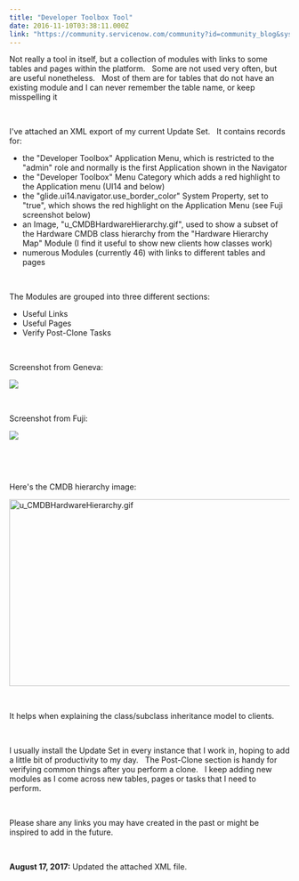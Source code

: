 ```yaml
---
title: "Developer Toolbox Tool"
date: 2016-11-10T03:38:11.000Z
link: "https://community.servicenow.com/community?id=community_blog&sys_id=f66d2e29dbd0dbc01dcaf3231f961966"
---
```

<p>Not really a tool in itself, but a collection of modules with links to some tables and pages within the platform.   Some are not used very often, but are useful nonetheless.   Most of them are for tables that do not have an existing module and I can never remember the table name, or keep misspelling it  </p>
<p> </p>
<p>I&#39;ve attached an XML export of my current Update Set.   It contains records for:</p>
<ul><li>the &#34;Developer Toolbox&#34; Application Menu, which is restricted to the &#34;admin&#34; role and normally is the first Application shown in the Navigator</li><li>the &#34;Developer Toolbox&#34; Menu Category which adds a red highlight to the Application menu (UI14 and below)</li><li>the &#34;glide.ui14.navigator.use_border_color&#34; System Property, set to &#34;true&#34;, which shows the red highlight on the Application Menu (see Fuji screenshot below)</li><li>an Image, &#34;u_CMDBHardwareHierarchy.gif&#34;, used to show a subset of the Hardware CMDB class hierarchy from the &#34;Hardware Hierarchy Map&#34; Module (I find it useful to show new clients how classes work)</li><li>numerous Modules (currently 46) with links to different tables and pages</li></ul>
<p> </p>
<p>The Modules are grouped into three different sections:</p>
<ul><li>Useful Links</li><li>Useful Pages</li><li>Verify Post-Clone Tasks</li></ul>
<p> </p>
<p>Screenshot from Geneva:</p>
<p><img class="image-2 jive-image" style="max-width: 1200px; max-height: 900px;" src="29a2410adb9013043eb27a9e0f96198a.iix" /></p>
<p> </p>
<p>Screenshot from Fuji:</p>
<p><img class="image-1 jive-image" style="max-width: 1200px; max-height: 900px;" src="ec23ed42db50d7049c9ffb651f961900.iix" /></p>
<p> </p>
<p> </p>
<p>Here&#39;s the CMDB hierarchy image:</p>
<p><img class="image-3 jive-image" style="width: 802px; height: 335.797px;" src="1a3f59cedb98d304b322f4621f96192e.iix" alt="u_CMDBHardwareHierarchy.gif" width="802" height="336" /></p>
<p> </p>
<p>It helps when explaining the class/subclass inheritance model to clients.</p>
<p> </p>
<p>I usually install the Update Set in every instance that I work in, hoping to add a little bit of productivity to my day.   The Post-Clone section is handy for verifying common things after you perform a clone.   I keep adding new modules as I come across new tables, pages or tasks that I need to perform.</p>
<p> </p>
<p>Please share any links you may have created in the past or might be inspired to add in the future.</p>
<p> </p>
<p><strong>August 17, 2017:</strong> Updated the attached XML file.</p>